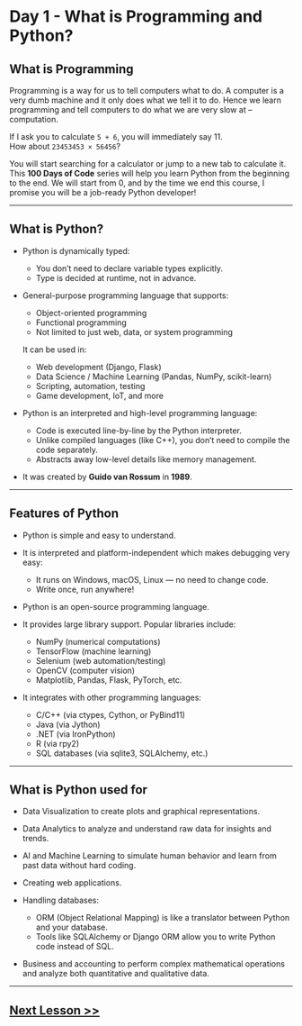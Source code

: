 # Day 1 - What is Programming and Python?

## What is Programming

Programming is a way for us to tell computers what to do. A computer is a very dumb machine and it only does what we tell it to do. Hence we learn programming and tell computers to do what we are very slow at – computation.

If I ask you to calculate `5 + 6`, you will immediately say 11.  
How about `23453453 × 56456`?

You will start searching for a calculator or jump to a new tab to calculate it.  
This **100 Days of Code** series will help you learn Python from the beginning to the end. We will start from 0, and by the time we end this course, I promise you will be a job-ready Python developer!

---

## What is Python?

- Python is dynamically typed:
  - You don’t need to declare variable types explicitly.
  - Type is decided at runtime, not in advance.

- General-purpose programming language that supports:
  - Object-oriented programming
  - Functional programming
  - Not limited to just web, data, or system programming

  It can be used in:
  - Web development (Django, Flask)
  - Data Science / Machine Learning (Pandas, NumPy, scikit-learn)
  - Scripting, automation, testing
  - Game development, IoT, and more

- Python is an interpreted and high-level programming language:
  - Code is executed line-by-line by the Python interpreter.
  - Unlike compiled languages (like C++), you don’t need to compile the code separately.
  - Abstracts away low-level details like memory management.

- It was created by **Guido van Rossum** in **1989**.

---

## Features of Python

- Python is simple and easy to understand.

- It is interpreted and platform-independent which makes debugging very easy:
  - It runs on Windows, macOS, Linux — no need to change code.
  - Write once, run anywhere!

- Python is an open-source programming language.

- It provides large library support. Popular libraries include:
  - NumPy (numerical computations)
  - TensorFlow (machine learning)
  - Selenium (web automation/testing)
  - OpenCV (computer vision)
  - Matplotlib, Pandas, Flask, PyTorch, etc.

- It integrates with other programming languages:
  - C/C++ (via ctypes, Cython, or PyBind11)
  - Java (via Jython)
  - .NET (via IronPython)
  - R (via rpy2)
  - SQL databases (via sqlite3, SQLAlchemy, etc.)

---

## What is Python used for

- Data Visualization to create plots and graphical representations.

- Data Analytics to analyze and understand raw data for insights and trends.

- AI and Machine Learning to simulate human behavior and learn from past data without hard coding.

- Creating web applications.

- Handling databases:
  - ORM (Object Relational Mapping) is like a translator between Python and your database.
  - Tools like SQLAlchemy or Django ORM allow you to write Python code instead of SQL.

- Business and accounting to perform complex mathematical operations and analyze both quantitative and qualitative data.

---

## [Next Lesson >>](https://replit.com/@codewithharry/02-Day2-Application-of-Python#.tutorial/Tutorial.md)
